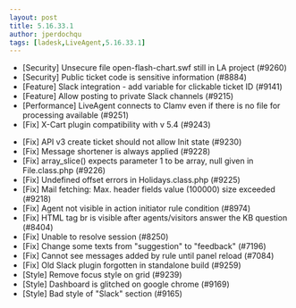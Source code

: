 ```yaml
---
layout: post
title: 5.16.33.1
author: jperdochqu
tags: [ladesk,LiveAgent,5.16.33.1]
---
```


- [Security] Unsecure file open-flash-chart.swf still in LA project (#9260)
- [Security] Public ticket code is sensitive information (#8884)
- [Feature] Slack integration - add variable for clickable ticket ID (#9141)
- [Feature] Allow posting to private Slack channels (#9215)
- [Performance] LiveAgent connects to Clamv even if there is no file for processing available (#9251)
- [Fix] X-Cart plugin compatibility with v 5.4 (#9243)

<!--more--> 

- [Fix] API v3 create ticket should not allow Init state (#9230)
- [Fix] Message shortener is always applied (#9228)
- [Fix] array_slice() expects parameter 1 to be array, null given in File.class.php (#9226)
- [Fix] Undefined offset errors in Holidays.class.php (#9225)
- [Fix] Mail fetching: Max. header fields value (100000) size exceeded (#9218)
- [Fix] Agent not visible in action initiator rule condition (#8974)
- [Fix] HTML tag br is visible after agents/visitors answer the KB question (#8404)
- [Fix] Unable to resolve session (#8250)
- [Fix] Change some texts from "suggestion" to "feedback" (#7196)
- [Fix] Cannot see messages added by rule until panel reload (#7084)
- [Fix] Old Slack plugin forgotten in standalone build (#9259)
- [Style] Remove focus style on grid (#9239)
- [Style] Dashboard is glitched on google chrome (#9169)
- [Style] Bad style of "Slack" section (#9165)
